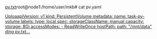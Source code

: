 [pv.txt](https://github.com/user-attachments/files/18286072/pv.txt)root@node1:/home/user/mkb# cat pv.yaml

   [UploaapiVersion: v1
kind: PersistentVolume
metadata:
  name: task-pv-volume
  labels:
    type: local
spec:
  storageClassName: manual
  capacity:
    storage: 8Gi
  accessModes:
    - ReadWriteOnce
  hostPath:
    path: "/mnt/data"
ding pv.txt…]()

